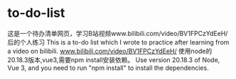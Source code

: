 # to-do-list
这是一个待办清单网页，学习B站视频www.bilibili.com/video/BV1FPCzYdEeH/后的个人练习 
This is a to-do list which I wrote to practice after learning from a video on bilibili. www.bilibili.com/video/BV1FPCzYdEeH/
使用node的20.18.3版本,vue3,需要npm install安装依赖。
Use version 20.18.3 of Node, Vue 3, and you need to run "npm install" to install the dependencies. 
